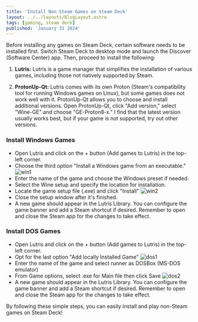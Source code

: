 ```yaml
---
title: 'Install Non Steam Games on Steam Deck'
layout: ../../layouts/BlogLayout.astro
tags: [gaming, steam deck]
published: 'January 31 2024'
---
```


Before installing any games on Steam Deck, certain software needs to be installed first. Switch Steam Deck to desktop mode and launch the Discover (Software Center) app. Then, proceed to install the following:

1. **Lutris:**
   Lutris is a game manager that simplifies the installation of various games, including those not natively supported by Steam.

2. **ProtonUp-Qt:**
   Lutris comes with its own Proton (Steam's compatibility tool for running Windows games on Linux), but some games does not work well with it. ProtonUp-Qt allows you to choose and install additional versions. Open ProtonUp-Qt, click "Add version," select "Wine-GE" and choose "GE-Proton8-x." I find that the latest version usually works best, but if your game is not supported, try out other versions.

### Install Windows Games

- Open Lutris and click on the + button (Add games to Lutris) in the top-left corner.
- Choose the third option "Install a Windows game from an executable."
![win1](https://github.com/SonQBChau/sonqbchau.github.io/assets/12553570/1b118782-b358-445a-907a-4b786610b90d)
- Enter the name of the game and choose the Windows preset if needed.
- Select the Wine setup and specify the location for installation.
- Locate the game setup file (.exe) and click "Install"
![win2](https://github.com/SonQBChau/sonqbchau.github.io/assets/12553570/79d9f511-19de-47b6-88c0-258382929888)
- Close the setup window after it's finished.
- A new game should appear in the Lutris Library. You can configure the game banner and add a Steam shortcut if desired. Remember to open and close the Steam app for the changes to take effect.

### Install DOS Games

- Open Lutris and click on the + button (Add games to Lutris) in the top-left corner.
- Opt for the last option "Add locally Installed Game"
![dos1](https://github.com/SonQBChau/sonqbchau.github.io/assets/12553570/774a3439-faa7-4b30-9f3c-2de6efdf276d)
- Enter the name of the game and select runner as DOSBox (MS-DOS emulator)
- From Game options, select .exe for Main file then click Save
![dos2](https://github.com/SonQBChau/sonqbchau.github.io/assets/12553570/cf10248c-205f-49d8-b762-f3a4a56687b5)
- A new game should appear in the Lutris Library. You can configure the game banner and add a Steam shortcut if desired. Remember to open and close the Steam app for the changes to take effect.

By following these simple steps, you can easily install and play non-Steam games on Steam Deck!

